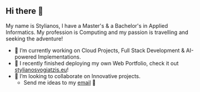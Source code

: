 ## Hi there 👋

My name is Stylianos, I have  a Master's & a Bachelor's in Applied Informatics. My profession is Computing and my passion is travelling and seeking the adventure!

- 🔭 I’m currently working on Cloud Projects, Full Stack Development & AI-powered Implementations.
- 🌱 I recently finished deploying my own Web Portfolio, check it out [stylianosvogiatzis.eu](https://stylianosvogiatzis.eu/)!
- 👯 I’m looking to collaborate on Innovative projects.
  - Send me ideas to my [email](mailto:stelios_vogiatzis@hotmail.com) 🌴
  

<!--
**VforVog/VforVog** is a ✨ _special_ ✨ repository because its `README.md` (this file) appears on your GitHub profile.

Here are some ideas to get you started:

- 🔭 I’m currently working on ...
- 🌱 I’m currently learning ...
- 👯 I’m looking to collaborate on ...
- 🤔 I’m looking for help with ...
- 💬 Ask me about ...
- 📫 How to reach me: ...
- 😄 Pronouns: ...
- ⚡ Fun fact: ...
-->
